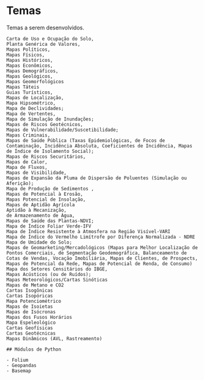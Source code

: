 # Temas
Temas a serem desenvolvidos.


    Carta de Uso e Ocupação do Solo,
    Planta Genérica de Valores,
    Mapas Políticos,
    Mapas Físicos,
    Mapas Históricos,
    Mapas Econômicos,
    Mapas Demográficos,
    Mapas Geológicos,
    Mapas Geomorfológicos
    Mapas Táteis
    Guias Turísticos,
    Mapas de Localização,
    Mapa Hipsométrico,
    Mapa de Declividades;
    Mapa de Vertentes,
    Mapa de Simulação de Inundações;
    Mapas de Riscos Geotécnicos,
    Mapas de Vulnerabilidade/Suscetibilidade;
    Mapas Criminais,
    Mapas de Saúde Pública (Taxas Epidemiológicas, de Focos de Contaminação, Incidência Absoluta, Coeficientes de Incidência, Mapas de Índice de Isolamento Social);
    Mapas de Riscos Securitários,
    Mapas de Calor,
    Mapa de Fluxos,
    Mapas de Visibilidade,
    Mapas de Expansão da Pluma de Dispersão de Poluentes (Simulação ou Aferição);
    Mapa de Produção de Sedimentos ,
    Mapas de Potencial à Erosão,
    Mapas Potencial de Insolação,
    Mapas de Aptidão Agrícola
    Aptidão à Mecanização,
    de Armazenamento de Água,
    Mapas de Saúde das Plantas-NDVI;
    Mapa de Índice Foliar Verde-IFV
    Mapa de Índice Resistente à Atmosfera na Região Visível-VARI
    Mapa de Índice do Vermelho Limítrofe por Diferença Normalizada - NDRE
    Mapa de Umidade do Solo;
    Mapas de Geomarketing/Mercadológicos (Mapas para Melhor Localização de Pontos Comerciais, de Segmentação Geodemográfica, Balanceamento de Cotas de Vendas, Vocação Imobiliária, Mapas de Clientes, de Prospects, Mapas de Potencial da Rede, Mapas de Potencial de Renda, de Consumo)
    Mapa dos Setores Censitários do IBGE,
    Mapas Acústicos (ou de Ruídos);
    Mapas Meteorológicos/Cartas Sinóticas
    Mapas de Metano e CO2
    Cartas Isogônicas
    Cartas Isopóricas
    Mapa Potenciométrico
    Mapas de Isoietas
    Mapas de Isócronas
    Mapas dos Fusos Horários
    Mapa Espeleológico
    Cartas Geofísicas
    Cartas Geotécnicas
    Mapas Dinâmicos (AVL, Rastreamento)
    
    ## Módulos de Python
    
    - Folium
    - Geopandas
    - Basemap
